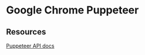 # Google Chrome Puppeteer 

## Resources
[Puppeteer API docs](https://github.com/GoogleChrome/puppeteer/blob/v1.12.2/docs/api.md)
